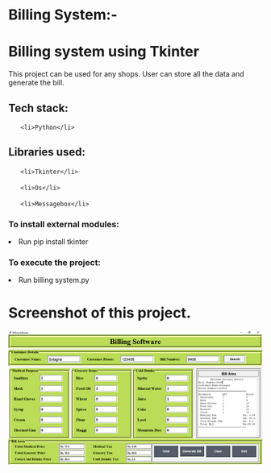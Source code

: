 # Billing System:-


<h1>Billing system using Tkinter</h1>

<p>This project can be used for any shops. User can store all the data and generate the bill.</p>

<h2>Tech stack:</h2>

<ul>
    
    <li>Python</li>
    
</ul>


<h2>Libraries used:</h2>

<ul>
    
    <li>Tkinter</li>
    
    <li>Os</li>
    
    <li>Messagebox</li>
    
</ul>

<h3>To install external modules:</h3>

<p><li>Run pip install tkinter</li></p>

<h3>To execute the project:</h3>

<p><li>Run billing system.py</li></p>

<h1><b>Screenshot of this project.</b></h1>


![Bill](Bill.PNG)
